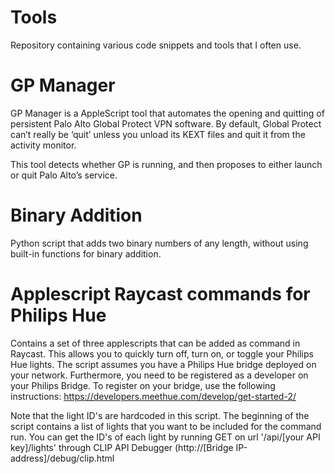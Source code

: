 # Tools
Repository containing various code snippets and tools that I often use.

# GP Manager
GP Manager is a AppleScript tool that automates the opening and quitting of persistent Palo Alto Global Protect VPN software. By default, Global Protect can’t really be ‘quit’ unless you unload its KEXT files and quit it from the activity monitor.

This tool detects whether GP is running, and then proposes to either launch or quit Palo Alto’s service.

# Binary Addition
Python script that adds two binary numbers of any length, without using built-in functions for binary addition.

# Applescript Raycast commands for Philips Hue
Contains a set of three applescripts that can be added as command in Raycast. This allows you to quickly turn off, turn on, or toggle your Philips Hue lights. The script assumes you have a Philips Hue bridge deployed on your network. Furthermore, you need to be registered as a developer on your Philips Bridge. To register on your bridge, use the following instructions: https://developers.meethue.com/develop/get-started-2/

Note that the light ID's are hardcoded in this script. The beginning of the script contains a list of lights that you want to be included for the command run. You can get the ID's of each light by running GET on url '/api/[your API key]/lights' through CLIP API Debugger (http://[Bridge IP-address]/debug/clip.html

